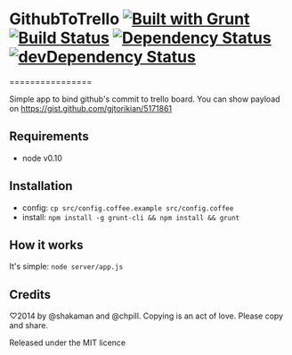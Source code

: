 # GithubToTrello [![Built with Grunt](https://cdn.gruntjs.com/builtwith.png)](http://gruntjs.com/) [![Build Status](https://travis-ci.org/shakaman/GithubToTrello.png)](https://travis-ci.org/shakaman/GithubToTrello) [![Dependency Status](https://david-dm.org/shakaman/GithubToTrello.png)](https://david-dm.org/shakaman/GithubToTrello) [![devDependency Status](https://david-dm.org/shakaman/GithubToTrello/dev-status.png)](https://david-dm.org/shakaman/GithubToTrello#info=devDependencies)
================

Simple app to bind github's commit to trello board.
You can show payload on https://gist.github.com/gjtorikian/5171861

## Requirements
 * node v0.10

## Installation
 * config: `cp src/config.coffee.example src/config.coffee`
 * install: `npm install -g grunt-cli && npm install && grunt`

## How it works
It's simple: `node server/app.js`

## Credits
♡2014 by @shakaman and @chpill. Copying is an act of love. Please copy and share.

Released under the MIT licence
